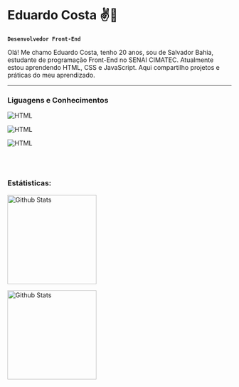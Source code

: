 # Eduardo Costa ✌🤘

**`Desenvolvedor Front-End`**

Olá! Me chamo Eduardo Costa, tenho 20 anos, sou de Salvador Bahia, estudante de programação Front-End no SENAI CIMATEC. Atualmente estou aprendendo HTML, CSS e JavaScript. Aqui compartilho projetos e práticas do meu aprendizado.

---

### Liguagens e Conhecimentos 

 <img 
    aling="left"
    alt="HTML"
    title="CSS"
    widith="30px"
    style="padding-right; 10px;"
    src="https://cdn.jsdelivr.net/gh/devicons/devicon@latest/icons/html5/html5-original.svg" />

  <img
    aling="left"
    alt="HTML"
    title="CSS"
    widith="30px"
    style="padding-right; 10px;"
    src="https://cdn.jsdelivr.net/gh/devicons/devicon@latest/icons/css3/css3-original.svg" />

  <img
    aling="left"
    alt="HTML"
    title="CSS"
    widith="30px"
    style="padding-right: 10px;"
    src="https://cdn.jsdelivr.net/gh/devicons/devicon@latest/icons/javascript/javascript-original.svg" />

<br/>
<br/>

### Estátisticas:

<img
    aling="center"
    alt="Github Stats"
    height="200"
    Style="padding-right: 10px;"
    src="![Anurag's GitHub stats](https://github-readme-stats.vercel.app/api?username=EduardoC0sta&show_icons=true&theme=dark&include_all_comits=true&locale=pt-br)"/>

<img
    aling="center"
    alt="Github Stats"
    height="200"
    src="![Anurag's GitHub stats](https://github-readme-stats.vercel.app/api?username=EduardoC0sta&show_icons=true&theme=dark&locale=pt-br)"/>
